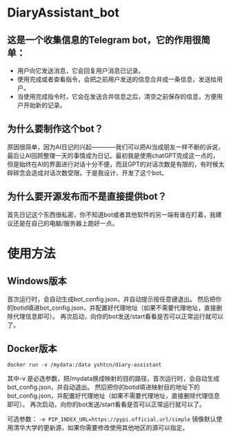 # DiaryAssistant_bot

## 这是一个收集信息的Telegram bot，它的作用很简单：

- 用户向它发送消息，它会回复用户消息已记录。
- 使用完成或者查看指令，会把之前用户发送的信息合并成一条信息，发送给用户。
- 当使用完成指令时，它会在发送合并信息之后，清空之前保存的信息，方便用户开始新的记录。

## 为什么要制作这个bot？

原因很简单，因为AI日记的兴起————我们可以把AI当成朋友一样不断的诉说，最后让AI回顾整理一天的事情成为日记。最初我是使用chatGPT完成这一点的，但是始终在AI的界面进行对话十分不便，而且GPT的对话次数是有限的，有时候太碎碎念会造成对话次数受限。于是我设计、开发了这个bot。

## 为什么要开源发布而不是直接提供bot？

首先日记这个东西很私密，你不知道bot或者其他软件的另一端有谁在盯着，我建议还是在自己的电脑/服务器上跑好一点。

# 使用方法

## Windows版本

首次运行时，会自动生成bot_config.json，并自动提示按任意键退出。
然后把你的botid填进bot_config.json，并配置好代理地址（如果不需要代理地址，直接删除代理信息即可）。
再次启动，向你的bot发送/start看看是否可以正常运行就可以了。

## Docker版本

```docker run -v /mydata:/data yshtcn/diary-assistant```

其中-v 是必选参数，把/mydata换成映射的目的路径，首次运行时，会自动生成bot_config.json，并自动退出。
然后把你的botid填进映射目的地址下的bot_config.json，并配置好代理地址（如果不需要代理地址，直接删除代理信息即可）。
再次启动，向你的bot发送/start看看是否可以正常运行就可以了。

可选参数：
```-e PIP_INDEX_URL=https://pypi.official.url/simple```
镜像默认使用清华大学的更新源，如果你需要修改使用其他地区的源可以指定。
